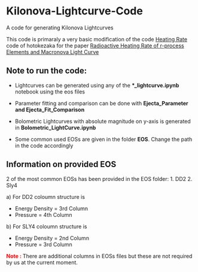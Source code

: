 # Kilonova-Lightcurve-Code
A code for generating Kilonova Lightcurves

This code is primaraly a very basic modification of the code [Heating Rate](https://github.com/hotokezaka/HeatingRate) code of hotokezaka for the paper [Radioactive Heating Rate of r-process Elements and Macronova Light Curve](https://iopscience.iop.org/article/10.3847/1538-4357/ab6a98)

## Note to run the code:

- Lightcurves can be generated using any of the <b>*_lightcurve.ipynb</b> notebook using the eos files

- Parameter fitting and comparison can be done with <b> Ejecta_Parameter and Ejecta_Fit_Comparison </b>

- Bolometric Lightcurves with absolute magnitude on y-axis is generated in <b> Bolometric_LightCurve.ipynb </b>

- Some common used EOSs are given in the folder
**EOS**. Change the path in the code accordingly

## Information on provided EOS

2 of the most common EOSs has been provided in the EOS folder: 1. DD2  2. Sly4

a) For DD2 coloumn structure is 
  -  Energy Density = 3rd Column
  -  Pressure = 4th Column

b) For SLY4 coloumn structure is 
  -  Energy Density = 2nd Column
  -  Pressure = 3rd Column

**<span style="color:red">Note : </span>** There are additional columns in EOSs files but these are not required by us at the current moment.

